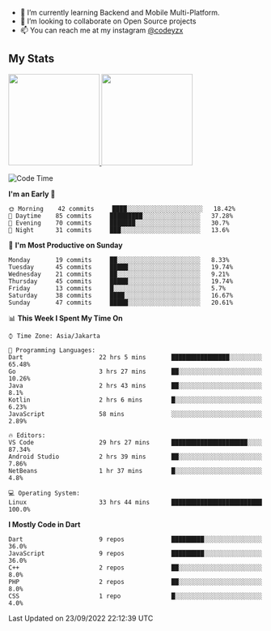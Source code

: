- 🌱 I’m currently learning Backend and Mobile Multi-Platform.
- 👯 I’m looking to collaborate on Open Source projects
- 📫 You can reach me at my instagram <a href="https://www.instagram.com/codeyzx/">@codeyzx</a>

## My Stats
<p align="left">
<a href="https://github.com/codeyzx">
  <img height="180em" src="https://github-readme-stats-eight-theta.vercel.app/api?username=codeyzx&show_icons=true&theme=algolia&include_all_commits=true&count_private=true"/>
  <img height="180em" src="https://github-readme-stats-eight-theta.vercel.app/api/top-langs/?username=codeyzx&layout=compact&langs_count=8&theme=algolia"/>
</a>
</p>

<!--START_SECTION:waka-->
![Code Time](http://img.shields.io/badge/Code%20Time-106%20hrs%2037%20mins-blue)

**I'm an Early 🐤** 

```text
🌞 Morning    42 commits     ████░░░░░░░░░░░░░░░░░░░░░   18.42% 
🌆 Daytime    85 commits     █████████░░░░░░░░░░░░░░░░   37.28% 
🌃 Evening    70 commits     ███████░░░░░░░░░░░░░░░░░░   30.7% 
🌙 Night      31 commits     ███░░░░░░░░░░░░░░░░░░░░░░   13.6%

```
📅 **I'm Most Productive on Sunday** 

```text
Monday       19 commits     ██░░░░░░░░░░░░░░░░░░░░░░░   8.33% 
Tuesday      45 commits     █████░░░░░░░░░░░░░░░░░░░░   19.74% 
Wednesday    21 commits     ██░░░░░░░░░░░░░░░░░░░░░░░   9.21% 
Thursday     45 commits     █████░░░░░░░░░░░░░░░░░░░░   19.74% 
Friday       13 commits     █░░░░░░░░░░░░░░░░░░░░░░░░   5.7% 
Saturday     38 commits     ████░░░░░░░░░░░░░░░░░░░░░   16.67% 
Sunday       47 commits     █████░░░░░░░░░░░░░░░░░░░░   20.61%

```


📊 **This Week I Spent My Time On** 

```text
⌚︎ Time Zone: Asia/Jakarta

💬 Programming Languages: 
Dart                     22 hrs 5 mins       ████████████████░░░░░░░░░   65.48% 
Go                       3 hrs 27 mins       ██░░░░░░░░░░░░░░░░░░░░░░░   10.26% 
Java                     2 hrs 43 mins       ██░░░░░░░░░░░░░░░░░░░░░░░   8.1% 
Kotlin                   2 hrs 6 mins        █░░░░░░░░░░░░░░░░░░░░░░░░   6.23% 
JavaScript               58 mins             ░░░░░░░░░░░░░░░░░░░░░░░░░   2.89%

🔥 Editors: 
VS Code                  29 hrs 27 mins      █████████████████████░░░░   87.34% 
Android Studio           2 hrs 39 mins       ██░░░░░░░░░░░░░░░░░░░░░░░   7.86% 
NetBeans                 1 hr 37 mins        █░░░░░░░░░░░░░░░░░░░░░░░░   4.8%

💻 Operating System: 
Linux                    33 hrs 44 mins      █████████████████████████   100.0%

```

**I Mostly Code in Dart** 

```text
Dart                     9 repos             █████████░░░░░░░░░░░░░░░░   36.0% 
JavaScript               9 repos             █████████░░░░░░░░░░░░░░░░   36.0% 
C++                      2 repos             ██░░░░░░░░░░░░░░░░░░░░░░░   8.0% 
PHP                      2 repos             ██░░░░░░░░░░░░░░░░░░░░░░░   8.0% 
CSS                      1 repo              █░░░░░░░░░░░░░░░░░░░░░░░░   4.0%

```



 Last Updated on 23/09/2022 22:12:39 UTC
<!--END_SECTION:waka-->
